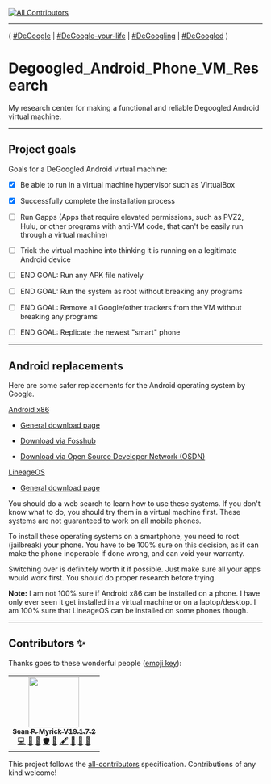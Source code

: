 
<!-- ALL-CONTRIBUTORS-BADGE:START - Do not remove or modify this section -->
[![All Contributors](https://img.shields.io/badge/all_contributors-1-orange.svg?style=flat-square)](#contributors-)
<!-- ALL-CONTRIBUTORS-BADGE:END -->
***

( [#DeGoogle](https://github.com/topics/Degoogle/) | [#DeGoogle-your-life](https://github.com/topics/Degoogle-your-life/) | [#DeGoogling](https://github.com/topics/Degoogling/) | [#DeGoogled](https://github.com/topics/Degoogled/) ) 

# Degoogled_Android_Phone_VM_Research
My research center for making a functional and reliable Degoogled Android virtual machine.

***

## Project goals

Goals for a DeGoogled Android virtual machine:

- [x] Be able to run in a virtual machine hypervisor such as VirtualBox

- [x] Successfully complete the installation process

- [ ] Run Gapps (Apps that require elevated permissions, such as PVZ2, Hulu, or other programs with anti-VM code, that can't be easily run through a virtual machine)

- [ ] Trick the virtual machine into thinking it is running on a legitimate Android device

- [ ] END GOAL: Run any APK file natively

- [ ] END GOAL: Run the system as root without breaking any programs

- [ ] END GOAL: Remove all Google/other trackers from the VM without breaking any programs

- [ ] END GOAL: Replicate the newest "smart" phone

***

## Android replacements

Here are some safer replacements for the Android operating system by Google.

[Android x86](https://www.android-x86.org/)

* [General download page](https://www.android-x86.org/download.html)

- [Download via Fosshub](https://www.fosshub.com/Android-x86.html)

- [Download via Open Source Developer Network (OSDN)](https://osdn.net/projects/android-x86/releases)

[LineageOS](https://lineageos.org/)

* [General download page](https://download.lineageos.org/)

You should do a web search to learn how to use these systems. If you don't know what to do, you should try them in a virtual machine first. These systems are not guaranteed to work on all mobile phones.

To install these operating systems on a smartphone, you need to root (jailbreak) your phone. You have to be 100% sure on this decision, as it can make the phone inoperable if done wrong, and can void your warranty.

Switching over is definitely worth it if possible. Just make sure all your apps would work first. You should do proper research before trying.

**Note:** I am not 100% sure if Android x86 can be installed on a phone. I have only ever seen it get installed in a virtual machine or on a laptop/desktop. I am 100% sure that LineageOS can be installed on some phones though.

***

## Contributors ✨

Thanks goes to these wonderful people ([emoji key](https://allcontributors.org/docs/en/emoji-key)):

<!-- ALL-CONTRIBUTORS-LIST:START - Do not remove or modify this section -->
<!-- prettier-ignore-start -->
<!-- markdownlint-disable -->
<table>
  <tr>
    <td align="center"><a href="https://gist.github.com/seanpm2001/7e40a0e13c066a57577d8200b1afc6a3"><img src="https://avatars.githubusercontent.com/u/65933340?v=4?s=100" width="100px;" alt=""/><br /><sub><b>Sean P. Myrick V19.1.7.2</b></sub></a><br /><a href="https://github.com/seanpm2001/Degoogled_Android_Phone_VM_Research/commits?author=seanpm2001" title="Code">💻</a> <a href="https://github.com/seanpm2001/Degoogled_Android_Phone_VM_Research/commits?author=seanpm2001" title="Documentation">📖</a> <a href="#projectManagement-seanpm2001" title="Project Management">📆</a> <a href="#security-seanpm2001" title="Security">🛡️</a> <a href="#data-seanpm2001" title="Data">🔣</a> <a href="#content-seanpm2001" title="Content">🖋</a> <a href="#design-seanpm2001" title="Design">🎨</a> <a href="#maintenance-seanpm2001" title="Maintenance">🚧</a> <a href="#ideas-seanpm2001" title="Ideas, Planning, & Feedback">🤔</a></td>
  </tr>
</table>

<!-- markdownlint-restore -->
<!-- prettier-ignore-end -->

<!-- ALL-CONTRIBUTORS-LIST:END -->

This project follows the [all-contributors](https://github.com/all-contributors/all-contributors) specification. Contributions of any kind welcome!